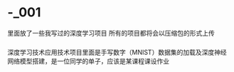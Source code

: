 # -_001
里面放了一些我写过的深度学习项目
所有的项目都将会以压缩包的形式上传


###
深度学习技术应用技术项目里面是手写数字（MNIST）数据集的加载及深度神经网络模型搭建，是一位同学的单子，应该是某课程课设作业
